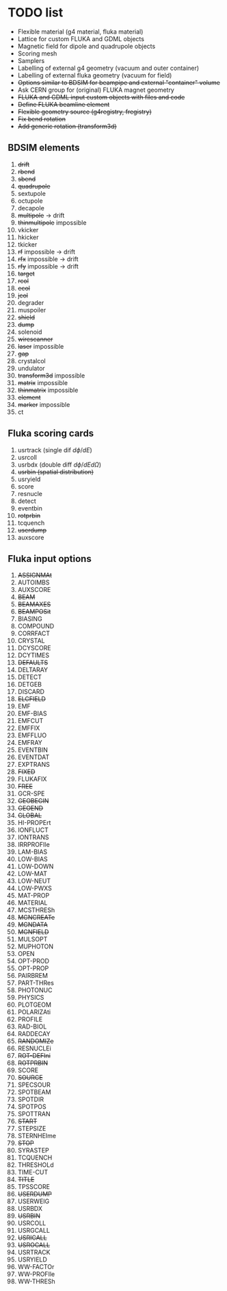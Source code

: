 # TODO list

* Flexible material (g4 material, fluka material)
* Lattice for custom FLUKA and GDML objects 
* Magnetic field for dipole and quadrupole objects 
* Scoring mesh 
* Samplers 
* Labelling of external g4 geometry (vacuum and outer container)
* Labelling of external fluka geometry (vacuum for field)
* ~~Options similar to BDSIM for beampipe and external "container" volume~~
* Ask CERN group for (original) FLUKA magnet geometry
* ~~FLUKA and GDML input custom objects with files and code~~
* ~~Define FLUKA beamline element~~
* ~~Flexible geometry source (g4registry, fregistry)~~
* ~~Fix bend rotation~~ 
* ~~Add generic rotation (transform3d)~~

## BDSIM elements

1. ~~drift~~
2. ~~rbend~~
3. ~~sbend~~
4. ~~quadrupole~~
5. sextupole
6. octupole
7. decapole
8. ~~multipole~~ -> drift
9. ~~thinmultipole~~ impossible
10. vkicker
11. hkicker
12. tkicker
13. ~~rf~~ impossible -> drift
14. ~~rfx~~ impossible -> drift
15. ~~rfy~~ impossible -> drift
17. ~~target~~
18. ~~rcol~~
19. ~~ecol~~
20. ~~jcol~~
21. degrader
22. muspoiler
23. ~~shield~~
24. ~~dump~~
25. solenoid
26. ~~wirescanner~~
27. ~~laser~~ impossible
28. ~~gap~~
29. crystalcol
30. undulator
31. ~~transform3d~~ impossible
32. ~~matrix~~ impossible
33. ~~thinmatrix~~ impossible
34. ~~element~~
35. ~~marker~~ impossible
36. ct

## Fluka scoring cards

1. usrtrack (single dif $d\phi / dE$)
2. usrcoll
3. usrbdx (double diff $d\phi / dEd\Omega$)
4. ~~usrbin (spatial distribution)~~
5. usryield 
6. score
7. resnucle
8. detect
9. eventbin
10. ~~rotprbin~~
11. tcquench
12. ~~userdump~~
13. auxscore

## Fluka input options 

1. ~~ASSIGNMAt~~
1. AUTOIMBS
1. AUXSCORE
1. ~~BEAM~~
1. ~~BEAMAXES~~
1. ~~BEAMPOSit~~
1. BIASING
1. COMPOUND
1. CORRFACT
1. CRYSTAL
1. DCYSCORE
1. DCYTIMES
1. ~~DEFAULTS~~
1. DELTARAY
1. DETECT
1. DETGEB
1. DISCARD
1. ~~ELCFIELD~~
1. EMF
1. EMF-BIAS
1. EMFCUT
1. EMFFIX
1. EMFFLUO
1. EMFRAY
1. EVENTBIN
1. EVENTDAT
1. EXPTRANS
1. ~~FIXED~~
1. FLUKAFIX
1. ~~FREE~~
1. GCR-SPE
1. ~~GEOBEGIN~~
1. ~~GEOEND~~
1. ~~GLOBAL~~
1. HI-PROPErt
1. IONFLUCT
1. IONTRANS
1. IRRPROFIle
1. LAM-BIAS
1. LOW-BIAS
1. LOW-DOWN
1. LOW-MAT
1. LOW-NEUT
1. LOW-PWXS
1. MAT-PROP
1. MATERIAL
1. MCSTHRESh
1. ~~MGNCREATe~~
1. ~~MGNDATA~~
1. ~~MGNFIELD~~
1. MULSOPT
1. MUPHOTON
1. OPEN
1. OPT-PROD
1. OPT-PROP
1. PAIRBREM
1. PART-THRes
1. PHOTONUC
1. PHYSICS
1. PLOTGEOM
1. POLARIZAti
1. PROFILE
1. RAD-BIOL
1. RADDECAY
1. ~~RANDOMIZe~~
1. RESNUCLEi
1. ~~ROT-DEFIni~~
1. ~~ROTPRBIN~~
1. SCORE
1. ~~SOURCE~~
1. SPECSOUR
1. SPOTBEAM
1. SPOTDIR
1. SPOTPOS
1. SPOTTRAN
1. ~~START~~
1. STEPSIZE
1. STERNHEIme
1. ~~STOP~~
1. SYRASTEP
1. TCQUENCH
1. THRESHOLd
1. TIME-CUT
1. ~~TITLE~~
1. TPSSCORE
1. ~~USERDUMP~~
1. USERWEIG
1. USRBDX
1. ~~USRBIN~~
1. USRCOLL
1. USRGCALL
1. ~~USRICALL~~
1. ~~USROCALL~~
1. USRTRACK
1. USRYIELD
1. WW-FACTOr
1. WW-PROFIle
1. WW-THRESh